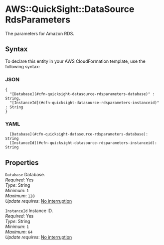 # AWS::QuickSight::DataSource RdsParameters<a name="aws-properties-quicksight-datasource-rdsparameters"></a>

The parameters for Amazon RDS\.

## Syntax<a name="aws-properties-quicksight-datasource-rdsparameters-syntax"></a>

To declare this entity in your AWS CloudFormation template, use the following syntax:

### JSON<a name="aws-properties-quicksight-datasource-rdsparameters-syntax.json"></a>

```
{
  "[Database](#cfn-quicksight-datasource-rdsparameters-database)" : String,
  "[InstanceId](#cfn-quicksight-datasource-rdsparameters-instanceid)" : String
}
```

### YAML<a name="aws-properties-quicksight-datasource-rdsparameters-syntax.yaml"></a>

```
  [Database](#cfn-quicksight-datasource-rdsparameters-database): String
  [InstanceId](#cfn-quicksight-datasource-rdsparameters-instanceid): String
```

## Properties<a name="aws-properties-quicksight-datasource-rdsparameters-properties"></a>

`Database`  <a name="cfn-quicksight-datasource-rdsparameters-database"></a>
Database\.  
*Required*: Yes  
*Type*: String  
*Minimum*: `1`  
*Maximum*: `128`  
*Update requires*: [No interruption](https://docs.aws.amazon.com/AWSCloudFormation/latest/UserGuide/using-cfn-updating-stacks-update-behaviors.html#update-no-interrupt)

`InstanceId`  <a name="cfn-quicksight-datasource-rdsparameters-instanceid"></a>
Instance ID\.  
*Required*: Yes  
*Type*: String  
*Minimum*: `1`  
*Maximum*: `64`  
*Update requires*: [No interruption](https://docs.aws.amazon.com/AWSCloudFormation/latest/UserGuide/using-cfn-updating-stacks-update-behaviors.html#update-no-interrupt)